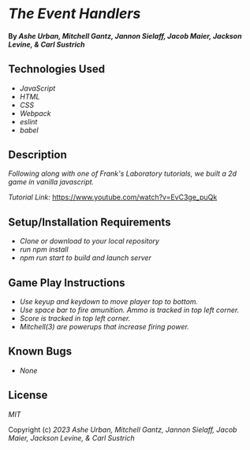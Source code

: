 # _The Event Handlers_

#### By _Ashe Urban, Mitchell Gantz, Jannon Sielaff, Jacob Maier, Jackson Levine, & Carl Sustrich_

#### 

## Technologies Used

- _JavaScript_
- _HTML_
- _CSS_
- _Webpack_
- _eslint_
- _babel_

## Description

_Following along with one of Frank's Laboratory tutorials, we built a 2d game in vanilla javascript._

_Tutorial Link:_ https://www.youtube.com/watch?v=EvC3ge_puQk

## Setup/Installation Requirements

- _Clone or download to your local repository_
- _run npm install_
- _npm run start to build and launch server_

## Game Play Instructions

- _Use keyup and keydown to move player top to bottom._
- _Use space bar to fire amunition. Ammo is tracked in top left corner._
- _Score is tracked in top left corner._
- _Mitchell(3) are powerups that increase firing power._

## Known Bugs

- _None_

## License

_MIT_

Copyright (c) _2023_ _Ashe Urban, Mitchell Gantz, Jannon Sielaff, Jacob Maier, Jackson Levine, & Carl Sustrich_